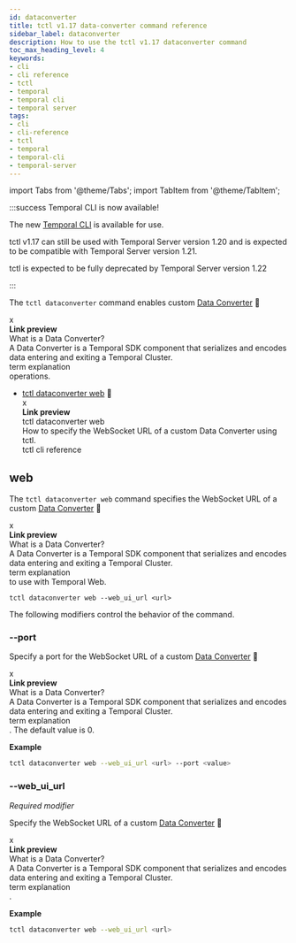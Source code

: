 ```yaml
---
id: dataconverter
title: tctl v1.17 data-converter command reference
sidebar_label: dataconverter
description: How to use the tctl v1.17 dataconverter command
toc_max_heading_level: 4
keywords:
- cli
- cli reference
- tctl
- temporal
- temporal cli
- temporal server
tags:
- cli
- cli-reference
- tctl
- temporal
- temporal-cli
- temporal-server
---
```


<!-- THIS FILE IS GENERATED. DO NOT EDIT THIS FILE DIRECTLY -->

import Tabs from '@theme/Tabs';
import TabItem from '@theme/TabItem';

:::success Temporal CLI is now available!

The new [Temporal CLI](/cli) is available for use.

tctl v1.17 can still be used with Temporal Server version 1.20 and is expected to be compatible with Temporal Server version 1.21.

tctl is expected to be fully deprecated by Temporal Server version 1.22

:::

The `tctl dataconverter` command enables custom [Data Converter](/dataconversion#) <span id="i-2eb78504-4886-48bc-a3e1-07799850c8a2" class="clickable-i clickable-link-preview">🔗</span><div id="preview-modal-2eb78504-4886-48bc-a3e1-07799850c8a2" class="preview-modal"><div class="modal-header"><div id="x-2eb78504-4886-48bc-a3e1-07799850c8a2" class="clickable-x clickable-link-preview">x</div><b>Link preview</b></div><div class="preview-modal-title">What is a Data Converter?</div><div class="preview-modal-description">A Data Converter is a Temporal SDK component that serializes and encodes data entering and exiting a Temporal Cluster.</div><div class="preview-modal-tags"><span class="preview-modal-tag">term</span> <span class="preview-modal-tag">explanation</span></div></div> operations.

- [tctl dataconverter web](#web) <span id="i-ba61b7bb-09ac-494d-9950-9a4ada78b58f" class="clickable-i clickable-link-preview">🔗</span><div id="preview-modal-ba61b7bb-09ac-494d-9950-9a4ada78b58f" class="preview-modal"><div class="modal-header"><div id="x-ba61b7bb-09ac-494d-9950-9a4ada78b58f" class="clickable-x clickable-link-preview">x</div><b>Link preview</b></div><div class="preview-modal-title">tctl dataconverter web</div><div class="preview-modal-description">How to specify the WebSocket URL of a custom Data Converter using tctl.</div><div class="preview-modal-tags"><span class="preview-modal-tag">tctl</span> <span class="preview-modal-tag">cli reference</span></div></div>

## web

The `tctl dataconverter web` command specifies the WebSocket URL of a custom [Data Converter](/dataconversion#) <span id="i-9c5990cc-d796-4f0a-9a42-b60c9dc30247" class="clickable-i clickable-link-preview">🔗</span><div id="preview-modal-9c5990cc-d796-4f0a-9a42-b60c9dc30247" class="preview-modal"><div class="modal-header"><div id="x-9c5990cc-d796-4f0a-9a42-b60c9dc30247" class="clickable-x clickable-link-preview">x</div><b>Link preview</b></div><div class="preview-modal-title">What is a Data Converter?</div><div class="preview-modal-description">A Data Converter is a Temporal SDK component that serializes and encodes data entering and exiting a Temporal Cluster.</div><div class="preview-modal-tags"><span class="preview-modal-tag">term</span> <span class="preview-modal-tag">explanation</span></div></div> to use with Temporal Web.

`tctl dataconverter web --web_ui_url <url>`

The following modifiers control the behavior of the command.

### --port

Specify a port for the WebSocket URL of a custom [Data Converter](/dataconversion#) <span id="i-e9dc7374-5b66-4cb6-bf9a-c83cce254377" class="clickable-i clickable-link-preview">🔗</span><div id="preview-modal-e9dc7374-5b66-4cb6-bf9a-c83cce254377" class="preview-modal"><div class="modal-header"><div id="x-e9dc7374-5b66-4cb6-bf9a-c83cce254377" class="clickable-x clickable-link-preview">x</div><b>Link preview</b></div><div class="preview-modal-title">What is a Data Converter?</div><div class="preview-modal-description">A Data Converter is a Temporal SDK component that serializes and encodes data entering and exiting a Temporal Cluster.</div><div class="preview-modal-tags"><span class="preview-modal-tag">term</span> <span class="preview-modal-tag">explanation</span></div></div>.
The default value is 0.

**Example**

```bash
tctl dataconverter web --web_ui_url <url> --port <value>
```

### --web_ui_url

_Required modifier_

Specify the WebSocket URL of a custom [Data Converter](/dataconversion#) <span id="i-cdac0401-3711-4150-b65d-159721576684" class="clickable-i clickable-link-preview">🔗</span><div id="preview-modal-cdac0401-3711-4150-b65d-159721576684" class="preview-modal"><div class="modal-header"><div id="x-cdac0401-3711-4150-b65d-159721576684" class="clickable-x clickable-link-preview">x</div><b>Link preview</b></div><div class="preview-modal-title">What is a Data Converter?</div><div class="preview-modal-description">A Data Converter is a Temporal SDK component that serializes and encodes data entering and exiting a Temporal Cluster.</div><div class="preview-modal-tags"><span class="preview-modal-tag">term</span> <span class="preview-modal-tag">explanation</span></div></div>.

**Example**

```bash
tctl dataconverter web --web_ui_url <url>
```

